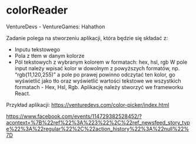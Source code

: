 # colorReader
VentureDevs - VentureGames: Hahathon

Zadanie polega na stworzeniu aplikacji, która będzie się składać z:
- Inputu tekstowego
- Pola z tłem w danym kolorze
- Pól tekstowych z wybranym kolorem w formatach: hex, hsl, rgb
W pole input należy wpisać kolor w dowolnym z powyższych formatów, np. “rgb(11,120,255)” a pole po prawej powinno odczytać ten kolor, go wyświetlić jako tło oraz wyświetlić wartości tekstowe we wszystkich formatach - Hex, Hsl, Rgb.
Aplikację należy stworzyć we frameworku React.

Przykład aplikacji: https://venturedevs.com/color-picker/index.html

https://www.facebook.com/events/114729382528452/?acontext=%7B%22ref%22%3A%223%22%2C%22ref_newsfeed_story_type%22%3A%22regular%22%2C%22action_history%22%3A%22null%22%7D
